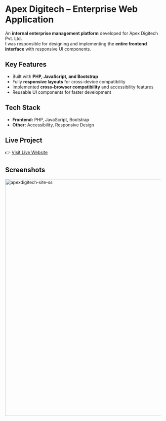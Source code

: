 # Apex Digitech – Enterprise Web Application

An **internal enterprise management platform** developed for Apex Digitech Pvt. Ltd.  
I was responsible for designing and implementing the **entire frontend interface** with responsive UI components.

##  Key Features
- Built with **PHP, JavaScript, and Bootstrap**
- Fully **responsive layouts** for cross-device compatibility
- Implemented **cross-browser compatibility** and accessibility features
- Reusable UI components for faster development

##  Tech Stack
- **Frontend:** PHP, JavaScript, Bootstrap
- **Other:** Accessibility, Responsive Design

##  Live Project
👉 [Visit Live Website](https://apexdigitech.in/)

##  Screenshots

<img width="1024" height="768" alt="apexdigitech-site-ss" src="https://github.com/user-attachments/assets/bfc8a56d-9579-40f1-ae77-5b851649d1d5" />
